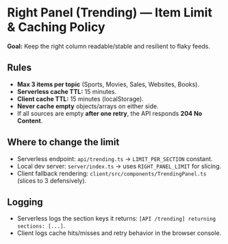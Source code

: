 # Right Panel (Trending) — Item Limit & Caching Policy

**Goal:** Keep the right column readable/stable and resilient to flaky feeds.

## Rules

- **Max 3 items per topic** (Sports, Movies, Sales, Websites, Books).
- **Serverless cache TTL:** 15 minutes.
- **Client cache TTL:** 15 minutes (localStorage).
- **Never cache empty** objects/arrays on either side.
- If all sources are empty **after one retry**, the API responds **204 No Content**.

## Where to change the limit

- Serverless endpoint: `api/trending.ts` → `LIMIT_PER_SECTION` constant.
- Local dev server: `server/index.ts` → uses `RIGHT_PANEL_LIMIT` for slicing.
- Client fallback rendering: `client/src/components/TrendingPanel.ts` (slices to 3 defensively).

## Logging

- Serverless logs the section keys it returns: `[API /trending] returning sections: [...]`.
- Client logs cache hits/misses and retry behavior in the browser console.
